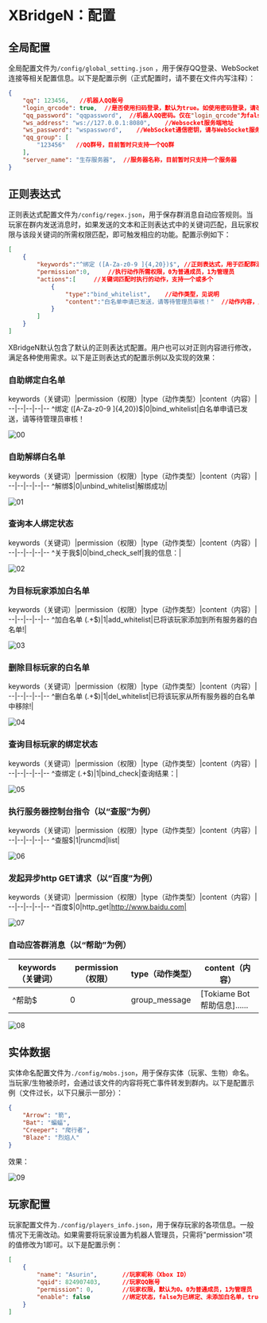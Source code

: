 # XBridgeN：配置
## 全局配置
全局配置文件为`/config/global_setting.json` ，用于保存QQ登录、WebSocket连接等相关配置信息。以下是配置示例（正式配置时，请不要在文件内写注释）：
```json
{
	"qq": 123456,   //机器人QQ账号
	"login_qrcode": true,  //是否使用扫码登录，默认为true。如使用密码登录，请改为false
	"qq_password": "qqpassword",  //机器人QQ密码。仅在"login_qrcode"为false（使用密码登录）时，该项配置才有效
	"ws_address": "ws://127.0.0.1:8080",    //Websocket服务端地址
	"ws_password": "wspassword",    //WebSocket通信密钥，请与WebSocket服务端通信密钥保持一致
	"qq_group": [
		"123456"   //QQ群号，目前暂时只支持一个QQ群
	],
	"server_name": "生存服务器",  //服务器名称，目前暂时只支持一个服务器
}
```


## 正则表达式
正则表达式配置文件为`/config/regex.json`，用于保存群消息自动应答规则。当玩家在群内发送消息时，如果发送的文本和正则表达式中的关键词匹配，且玩家权限与该段关键词的所需权限匹配，即可触发相应的功能。配置示例如下：
```json
[
	{
        "keywords":"^绑定 ([A-Za-z0-9 ]{4,20})$",	//正则表达式，用于匹配群消息中的关键词
        "permission":0,		//执行动作所需权限，0为普通成员，1为管理员
        "actions":[		//关键词匹配时执行的动作，支持一个或多个
            {
                "type":"bind_whitelist",	//动作类型，见说明
                "content":"白名单申请已发送，请等待管理员审核！"	//动作内容，见说明
            }
        ]
    }
]
```

XBridgeN默认包含了默认的正则表达式配置。用户也可以对正则内容进行修改，满足各种使用需求。以下是正则表达式的配置示例以及实现的效果：

### 自助绑定白名单

keywords（关键词）|permission（权限）|type（动作类型）|content（内容）|
--|--|--|--|--
^绑定 ([A-Za-z0-9 ]{4,20})$|0|bind_whitelist|白名单申请已发送，请等待管理员审核！

![00](../../img/xbn/bind_whitelist.png)

### 自助解绑白名单

keywords（关键词）|permission（权限）|type（动作类型）|content（内容）|
--|--|--|--|--
^解绑$|0|unbind_whitelist|解绑成功|

![01](../../img/xbn/unbind_whitelist.png)

### 查询本人绑定状态

keywords（关键词）|permission（权限）|type（动作类型）|content（内容）|
--|--|--|--|--
^关于我$|0|bind_check_self|我的信息：|

![02](../../img/xbn/check_bind_self.png)


### 为目标玩家添加白名单

keywords（关键词）|permission（权限）|type（动作类型）|content（内容）|
--|--|--|--|--
^加白名单 (.+$)|1|add_whitelist|已将该玩家添加到所有服务器的白名单!|

![03](../../img/xbn/add_whitelist.png)


### 删除目标玩家的白名单

keywords（关键词）|permission（权限）|type（动作类型）|content（内容）|
--|--|--|--|--
^删白名单 (.+$)|1|del_whitelist|已将该玩家从所有服务器的白名单中移除!|

![04](../../img/xbn/del_whitelist.png)

### 查询目标玩家的绑定状态

keywords（关键词）|permission（权限）|type（动作类型）|content（内容）|
--|--|--|--|--
^查绑定 (.+$)|1|bind_check|查询结果：|

![05](../../img/xbn/check_bind.png)

### 执行服务器控制台指令（以“查服”为例）

keywords（关键词）|permission（权限）|type（动作类型）|content（内容）|
--|--|--|--|--
^查服$|1|runcmd|list|

![06](../../img/xbn/runcmd.png)

### 发起异步http GET请求（以“百度”为例）

keywords（关键词）|permission（权限）|type（动作类型）|content（内容）|
--|--|--|--|--
^百度$|0|http_get|http://www.baidu.com|

![07](../../img/xbn/http_get.png)

### 自动应答群消息（以“帮助”为例）

keywords（关键词）|permission（权限）|type（动作类型）|content（内容）|
--|--|--|--
^帮助$|0|group_message|[Tokiame Bot 帮助信息]......|

![08](../../img/xbn/group_message.png)

## 实体数据
实体命名配置文件为`./config/mobs.json`，用于保存实体（玩家、生物）命名。当玩家/生物被杀时，会通过该文件的内容将死亡事件转发到群内。以下是配置示例（文件过长，以下只展示一部分）：
```json
{
	"Arrow": "箭",
	"Bat": "蝙蝠",
	"Creeper": "爬行者",
	"Blaze": "烈焰人"
}
```
效果：

![09](../../img/xbn/event_0.png)

## 玩家配置
玩家配置文件为`./config/players_info.json`，用于保存玩家的各项信息。一般情况下无需改动。如果需要将玩家设置为机器人管理员，只需将"permission"项的值修改为1即可。以下是配置示例：
```json
[
	{
		"name": "Asurin",		//玩家昵称（Xbox ID）
		"qqid": 824907403,		//玩家QQ账号
		"permission": 0,		//玩家权限，默认为0。0为普通成员，1为管理员
		"enable": false			//绑定状态，false为已绑定、未添加白名单，true为已绑定、已添加白名单
	}
]
```